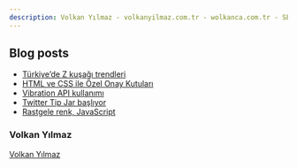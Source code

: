 ```yaml
---
description: Volkan Yılmaz - volkanyilmaz.com.tr - wolkanca.com.tr - SEO - WordPress
---
```


## Blog posts
<!-- BLOG-POST-LIST:START -->
- [Türkiye’de Z kuşağı trendleri](https://wolkanca.com.tr/turkiyede-z-kusagi-trendleri/)
- [HTML ve CSS ile Özel Onay Kutuları](https://wolkanca.com.tr/html-ve-css-ile-ozel-onay-kutulari/)
- [Vibration API kullanımı](https://wolkanca.com.tr/vibration-api-kullanimi/)
- [Twitter Tip Jar başlıyor](https://wolkanca.com.tr/twitter-tip-jar-basliyor/)
- [Rastgele renk, JavaScript](https://wolkanca.com.tr/rastgele-renk-javascript/)
<!-- BLOG-POST-LIST:END -->


### Volkan Yılmaz

[Volkan Yılmaz](https://volkanyilmaz.com.tr/)

